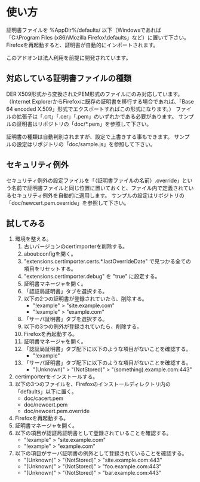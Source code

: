 # 使い方

証明書ファイルを %AppDir%/defaults/ 以下（Windowsであれば「C:\Program Files (x86)\Mozilla Firefox\defaults」など）に置いて下さい。
Firefoxを再起動すると、証明書が自動的にインポートされます。

このアドオンは法人利用を前提に開発されています。

## 対応している証明書ファイルの種類

DER X509形式から変換されたPEM形式のファイルにのみ対応しています。
（Internet ExplorerからFirefoxに既存の証明書を移行する場合であれば、「Base 64 encoded X.509」形式でエクスポートすればこの形式になります。）
ファイルの拡張子は「.crt」「.cer」「.pem」のいずれかである必要があります。
サンプルの証明書はリポジトリの「doc/*.pem」を参照して下さい。

証明書の種類は自動判別されますが、設定で上書きする事もできます。
サンプルの設定はリポジトリの「doc/sample.js」を参照して下さい。

## セキュリティ例外

セキュリティ例外の設定ファイルを「（証明書ファイルの名前）.override」という名前で証明書ファイルと同じ位置に置いておくと、ファイル内で定義されているセキュリティ例外を自動的に適用します。
サンプルの設定はリポジトリの「doc/newcert.pem.override」を参照して下さい。

## 試してみる

 1. 環境を整える。
    1. 古いバージョンのcertimporterを削除する。
    2. about:configを開く。
    3. "extensions.certimporter.certs.*.lastOverrideDate" で見つかる全ての項目をリセットする。
    4. "extensions.certimporter.debug" を "true" に設定する。
    5. 証明書マネージャを開く。
    6. 「認証局証明書」タブを選択する。
    7. 以下の2つの証明書が登録されていたら、削除する。
       * "!example" > "site.example.com"
       * "!example" > "example.com"
    8. 「サーバ証明書」タブを選択する。
    9. 以下の3つの例外が登録されていたら、削除する。
    10. Firefoxを再起動する。
    11. 証明書マネージャを開く。
    12. 「認証局証明書」タブ配下に以下のような項目がないことを確認する。
        * "!example"
    13. 「サーバ証明書」タブ配下に以下のような項目がないことを確認する。
        * "(Unknown)" > "(NotStored)" > "(something).example.com:443"
 2. certimporterをインストールする。
 3. 以下の3つのファイルを、Firefoxのインストールディレクトリ内の「defaults」以下に置く。
    * doc/cacert.pem
    * doc/newcert.pem
    * doc/newcert.pem.override
 4. Firefoxを再起動する。
 5. 証明書マネージャを開く。
 6. 以下の項目が認証局証明書として登録されていることを確認する。
    * "!example" > "site.example.com"
    * "!example" > "example.com"
 7. 以下の項目がサーバ証明書の例外として登録されていることを確認する。
    * "(Unknown)" > "(NotStored)" > "site.example.com:443"
    * "(Unknown)" > "(NotStored)" > "foo.example.com:443"
    * "(Unknown)" > "(NotStored)" > "bar.example.com:443"

